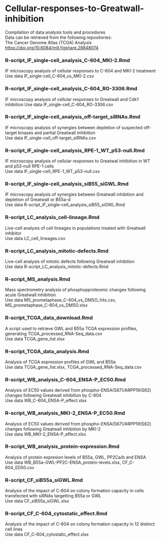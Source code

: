 # Cellular-responses-to-Greatwall-inhibition
Compilation of data analysis tools and procedures  
Data can be retrieved from the following repositories:  
The Cancer Genome Atlas (TCGA) Analysis https://doi.org/10.6084/m9.figshare.28848074  


### R-script_IF_single-cell_analysis_C-604_MKI-2.Rmd
IF microscopy analysis of cellular responses to C-604 and MKI-2 treatment  
Use data IF_single-cell_C-604_vs_MKI-2.csv

### R-script_IF_single-cell_analysis_C-604_RO-3306.Rmd
IF microscopy analysis of cellular responses to Greatwall and Cdk1 inhibition
Use data IF_single-cell_C-604_RO-3306.csv

### R-script_IF_single-cell_analysis_off-target_siRNAs.Rmd
IF microscopy analysis of synergies between depletion of suspected off-target kinases and partial Greatwall inhibition  
Use data IF_single-cell_off-target_siRNAs.csv

### R-script_IF_single-cell_analysis_RPE-1_WT_p53-null.Rmd
IF microscopy analysis of cellular responses to Greatwal inhibition in WT and p53-null RPE-1 cells  
Use data IF_single-cell_RPE-1_WT_p53-null.csv

### R-script_IF_single-cell_analysis_siB55_siGWL.Rmd
IF microscopy analysis of synergies between Greatwall inhibition and depletion of Greatwall or B55a-d  
Use data R-script_IF_single-cell_analysis_siB55_siGWL.Rmd

### R-script_LC_analysis_cell-lineage.Rmd
Live-cell analysis of cell lineages in populations treated with Greatwall inhibitor  
Use data LC_cell_lineages.csv

### R-script_LC_analysis_mitotic-defects.Rmd
Live-cell analysis of mitotic defects following Greatwall inhibition  
Use data R-script_LC_analysis_mitotic-defects.Rmd

### R-script_MS_analysis.Rmd
Mass spectrometry analysis of phosphopproteomic changes following acute Greatwall inhibition  
Use data MS_prometaphase_C-604_vs_DMSO_hits.csv, MS_prometaphase_C-604_vs_DMSO.xlsx

### R-script_TCGA_data_download.Rmd
A script used to retrieve GWL and B55a TCGA expression profiles, generating TCGA_processed_RNA-Seq_data.csv  
Use data TCGA_gene_list.xlsx

### R-script_TCGA_data_analysis.Rmd
Analysis of TCGA expression profiles of GWL and B55a  
Use data TCGA_gene_list.xlsx, TCGA_processed_RNA-Seq_data.csv

### R-script_WB_analysis_C-604_ENSA-P_EC50.Rmd
Analysis of EC50 values derived from phospho-ENSA(S67)/ARPP19(S62) changes following Greatwall inhibition by C-604  
Use data WB_C-604_ENSA-P_effect.xlsx

### R-script_WB_analysis_MKI-2_ENSA-P_EC50.Rmd
Analysis of EC50 values derived from phospho-ENSA(S67)/ARPP19(S62) changes following Greatwall inhibition by MKI-2  
Use data WB_MKI-2_ENSA-P_effect.xlsx

### R-script_WB_analysis_protein-expression.Rmd
Analysis of protein expresion levels of B55a, GWL, PP2Ca/b and ENSA  
Use data WB_B55a-GWL-PP2C-ENSA_protein-levels.xlsx, CF_C-604_ED50.csv

### R-script_CF_siB55a_siGWL.Rmd
Analysis of the impact of C-604 on colony formation capacity in cells transfected with siRNAs targetting B55a or GWL  
Use data CF_siB55a_siGWL.xlsx

### R-script_CF_C-604_cytostatic_effect.Rmd
Analysis of the impact of C-604 on colony formation capacity in 12 distinct cell lines  
Use data CF_C-604_cytostatic_effect.xlsx
